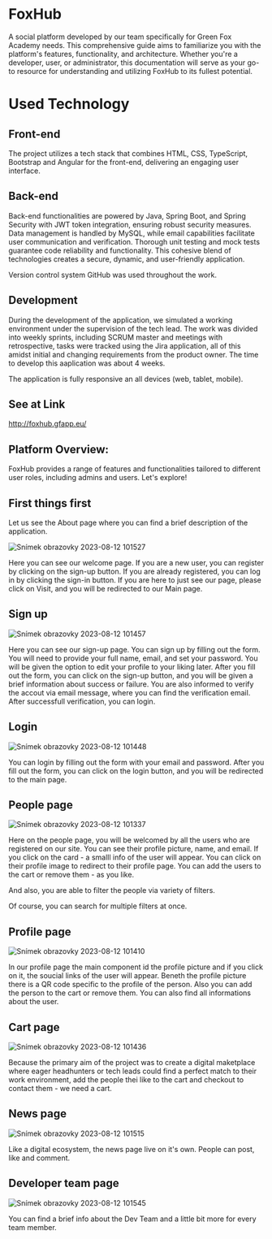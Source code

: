 # FoxHub
A social platform developed by our team specifically for Green Fox Academy needs. This comprehensive guide aims to familiarize you with the platform's features, functionality, and architecture. Whether you're a developer, user, or administrator, this documentation will serve as your go-to resource for understanding and utilizing FoxHub to its fullest potential.

# Used Technology
## Front-end

The project utilizes a tech stack that combines 
HTML, CSS, TypeScript, Bootstrap and Angular for the front-end, delivering an engaging user interface. 

## Back-end

Back-end functionalities are powered by Java, Spring Boot, and Spring Security with JWT token integration, ensuring robust security measures. Data management is handled by MySQL, while email capabilities facilitate user communication and verification. Thorough unit testing and mock tests guarantee code reliability and functionality. This cohesive blend of technologies creates a secure, dynamic, and user-friendly application.

Version control system GitHub was used throughout the work.

## Development

During the development of the application, we simulated a working environment under the supervision of the tech lead. The work was divided into weekly sprints, including SCRUM master and meetings with retrospective, tasks were tracked using the Jira application, all of this amidst initial and changing requirements from the product owner. The time to develop this aaplication was about 4 weeks.

The application is fully responsive an all devices (web, tablet, mobile).

## See at Link
http://foxhub.gfapp.eu/

## Platform Overview:
FoxHub provides a range of features and functionalities tailored to different user roles, including admins and users. Let's explore!

## First things first
Let us see the About page where you can find a brief description of the application.

![Snímek obrazovky 2023-08-12 101527](https://github.com/macoto00/FoxHub-Green-Fox-Academy-Final-Project/assets/117540231/ca509b4f-0761-41e9-a4d0-c4f7f5d7328a)

Here you can see our welcome page. If you are a new user, you can register by clicking on the sign-up button. If you are already registered, you can log in by clicking the sign-in button. If you are here to just see our page, please click on Visit, and you will be redirected to our Main page.

## Sign up
![Snímek obrazovky 2023-08-12 101457](https://github.com/macoto00/FoxHub-Green-Fox-Academy-Final-Project/assets/117540231/f26b3e1c-ab3f-445b-afad-468d7a4ecc03)

Here you can see our sign-up page. You can sign up by filling out the form. You will need to provide your full name, email, and set your password. You will be given the option to edit your profile to your liking later. After you fill out the form, you can click on the sign-up button, and you will be given a brief information about success or failure. You are also informed to verify the accout via email message, where you can find the verification email. After successfull verification, you can login.

## Login
![Snímek obrazovky 2023-08-12 101448](https://github.com/macoto00/FoxHub-Green-Fox-Academy-Final-Project/assets/117540231/76a5e0dc-ea3e-470d-90e0-5e0baaa6c2e8)

You can login by filling out the form with your email and password. After you fill out the form, you can click on the login button, and you will be redirected to the main page.

## People page
![Snímek obrazovky 2023-08-12 101337](https://github.com/macoto00/FoxHub-Green-Fox-Academy-Final-Project/assets/117540231/012b6e34-c968-45a5-8ec2-66d5e5ab92df)

Here on the people page, you will be welcomed by all the users who are registered on our site. You can see their profile picture, name, and email. If you click on the card - a smalll info of the user will appear. You can click on their profile image to redirect to their profile page. You can add the users to the cart or remove them - as you like.

And also, you are able to filter the people via variety of filters.

Of course, you can search for multiple filters at once.

## Profile page
![Snímek obrazovky 2023-08-12 101410](https://github.com/macoto00/FoxHub-Green-Fox-Academy-Final-Project/assets/117540231/e53c3263-d099-41a8-9505-f53265d71562)

In our profile page the main component id the profile picture and if you click on it, the soucial links of the user will appear. Beneth the profile picture there is a QR code specific to the profile of the person. Also you can add the person to the cart or remove them. You can also find all informations about the user. 

## Cart page
![Snímek obrazovky 2023-08-12 101436](https://github.com/macoto00/FoxHub-Green-Fox-Academy-Final-Project/assets/117540231/37aec0d4-edb3-442e-be63-b05e0fbd0b46)

Because the primary aim of the project was to create a digital maketplace where eager headhunters or tech leads could find a perfect match to their work environment, add the people thei like to the cart and checkout to contact them - we need a cart.

## News page
![Snímek obrazovky 2023-08-12 101515](https://github.com/macoto00/FoxHub-Green-Fox-Academy-Final-Project/assets/117540231/78d4c2ab-e52f-4f92-9a77-baebce162806)

Like a digital ecosystem, the news page live on it's own. People can post, like and comment.

## Developer team page
![Snímek obrazovky 2023-08-12 101545](https://github.com/macoto00/FoxHub-Green-Fox-Academy-Final-Project/assets/117540231/5dfcf12e-5a79-4245-98e5-691ef4fca067)

You can find a brief info about the Dev Team and a little bit more for every team member.


